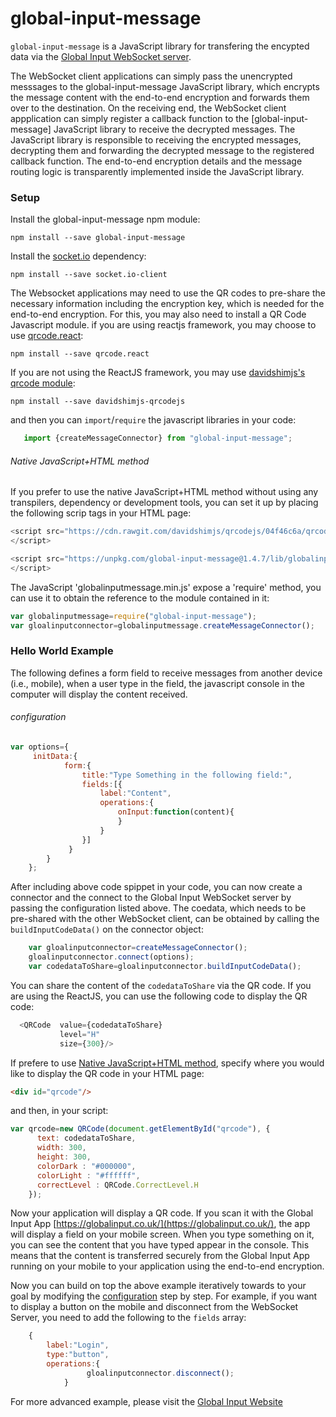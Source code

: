 # global-input-message
```global-input-message``` is a JavaScript library for transfering the encypted data via the [Global Input WebSocket server](https://github.com/global-input/global-input-node).

The WebSocket client applications can simply pass the unencrypted messsages to the global-input-message JavaScript library, which encrypts the message content with the end-to-end encryption and forwards them over to the destination. On the receiving end, the WebSocket client appplication can simply register a callback function to the [global-input-message] JavaScript library to receive the decrypted messages. The JavaScript library is responsible to receiving the encrypted messages, decrypting them and forwarding the decrypted message to the registered callback function. The end-to-end encryption details and the message routing logic is transparently implemented inside the JavaScript library.

### Setup

Install the global-input-message npm module:
```shell
npm install --save global-input-message
```
Install the [socket.io](https://socket.io/) dependency:

```shell
npm install --save socket.io-client
```

The Websocket applications may need to use the QR codes to pre-share the necessary information including the
encryption key, which is needed for the end-to-end encryption. For this, you may also need to install a QR Code Javascript module. if you are using reactjs framework, you may choose to use [qrcode.react](https://github.com/zpao/qrcode.react):
```shell
npm install --save qrcode.react
```
If you are not using the ReactJS framework, you may use [davidshimjs's qrcode module](https://github.com/davidshimjs/qrcodejs):

 ```shell
 npm install --save davidshimjs-qrcodejs
 ```

 and then you can  ```import```/```require``` the javascript libraries in your code:
 ```javascript
	import {createMessageConnector} from "global-input-message";
```
###### Native JavaScript+HTML method
If you prefer to use the native JavaScript+HTML method without using any transpilers, dependency or development tools, you can set it up by placing  the following scrip tags in your HTML page:
```javascript
<script src="https://cdn.rawgit.com/davidshimjs/qrcodejs/04f46c6a/qrcode.min.js">
</script>

<script src="https://unpkg.com/global-input-message@1.4.7/lib/globalinputmessage.min.js">
</script>
```
The JavaScript 'globalinputmessage.min.js' expose a 'require' method, you can use it to obtain the reference to the module contained in it:
```javascript
var globalinputmessage=require("global-input-message");
var gloalinputconnector=globalinputmessage.createMessageConnector();
```
### Hello World Example
The following defines a form field to receive messages from another device (i.e., mobile), when a user type in the field, the javascript console in the computer will display the content received.

###### configuration
```javascript
var options={
     initData:{
            form:{                                       
                title:"Type Something in the following field:",        
                fields:[{
                    label:"Content",
                    operations:{
                        onInput:function(content){                                                                 console.log("Content received:"+content);
                        }
                    }
                }]
             }
        }
    };
```
After including above code spippet in your code, you can now create a connector and the connect to the Global Input WebSocket server by passing the configuration listed above. The coedata, which needs to be pre-shared with the other WebSocket client, can be obtained by calling the ```buildInputCodeData()``` on the connector object:
```javascript
    var gloalinputconnector=createMessageConnector();
    gloalinputconnector.connect(options);
    var codedataToShare=gloalinputconnector.buildInputCodeData();
```

You can share the content of the ```codedataToShare``` via the QR code. If you are using the ReactJS, you can use the following code to display the QR code:

```javascript
  <QRCode  value={codedataToShare}
           level="H"
           size={300}/>
```
If prefere to use [Native JavaScript+HTML method](#Native_JavaScriptHTML_method_30), specify where you would like to display the QR code in your HTML page:
```html
<div id="qrcode"/>
```
and then, in your script:
```javascript
var qrcode=new QRCode(document.getElementById("qrcode"), {
      text: codedataToShare,
      width: 300,
      height: 300,
      colorDark : "#000000",
      colorLight : "#ffffff",
      correctLevel : QRCode.CorrectLevel.H
    });
```

Now your application will display a QR code. If you scan it with the Global Input App [https://globalinput.co.uk/](https://globalinput.co.uk/), the app will display a field on your mobile screen. When you type something on it, you can see the content that you have typed appear in the console. This means that the content is transferred securely from the Global Input App running on your mobile to your application using the end-to-end encryption.

Now you can build on top the above example iteratively towards to your goal by modifying the [configuration](#configuration_50) step by step. For example, if you want to display a button on the mobile and disconnect from the WebSocket Server, you need to add the following to the ```fields``` array:
```javascript
    {
        label:"Login",
        type:"button",
        operations:{                                                    onInput:function(){
                 gloalinputconnector.disconnect();   
            }
```

For more advanced example, please visit the [Global Input Website](https://globalinput.co.uk/)
